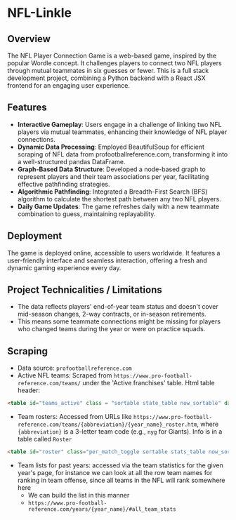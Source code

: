 # NFL-Linkle
## Overview

The NFL Player Connection Game is a web-based game, inspired by the popular Wordle concept. It challenges players to connect two NFL players through mutual teammates in six guesses or fewer. This is a full stack development project, combining a Python backend with a React JSX frontend for an engaging user experience.

## Features

- **Interactive Gameplay**: Users engage in a challenge of linking two NFL players via mutual teammates, enhancing their knowledge of NFL player connections.
- **Dynamic Data Processing**: Employed BeautifulSoup for efficient scraping of NFL data from profootballreference.com, transforming it into a well-structured pandas DataFrame.
- **Graph-Based Data Structure**: Developed a node-based graph to represent players and their team associations per year, facilitating effective pathfinding strategies.
- **Algorithmic Pathfinding**: Integrated a Breadth-First Search (BFS) algorithm to calculate the shortest path between any two NFL players.
- **Daily Game Updates**: The game refreshes daily with a new teammate combination to guess, maintaining replayability.

## Deployment

The game is deployed online, accessible to users worldwide. It features a user-friendly interface and seamless interaction, offering a fresh and dynamic gaming experience every day.

## Project Technicalities / Limitations

- The data reflects players' end-of-year team status and doesn't cover mid-season changes, 2-way contracts, or in-season retirements.
- This means some teammate connections might be missing for players who changed teams during the year or were on practice squads.

## Scraping

- Data source: `profootballreference.com`
- Active NFL teams: Scraped from `https://www.pro-football-reference.com/teams/` under the 'Active franchises' table.
 Html table header: 
```html
<table id="teams_active" class = "sortable state_table now_sortable" data-cols-to-freeze=",1">
```
- Team rosters: Accessed from URLs like `https://www.pro-football-reference.com/teams/{abbreviation}/{year_name}_roster.htm`, where `{abbreviation}` is a 3-letter team code (e.g., `nyg` for Giants).
  Info is in a table called `Roster`
```html
<table id="roster" class="per_match_toggle sortable stats_table now_sortable sticky_table eq2 re2 le2"  data-cols-to-freeze=",2">
```
- Team lists for past years: accessed via the team statistics for the given year's page, for instance we can look at all the row team names for ranking in team offense, since all teams in the NFL will rank somewhere here 
	- We can build the list in this manner 
	- `https://www.pro-football-reference.com/years/{year_name}/#all_team_stats`




